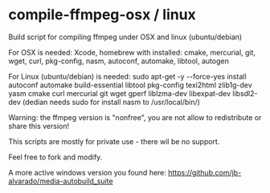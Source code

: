 # compile-ffmpeg-osx / linux
Build script for compiling ffmpeg under OSX and linux (ubuntu/debian)

For OSX is needed: Xcode, homebrew with installed: cmake, mercurial, git, wget, curl, pkg-config, nasm, autoconf, automake, libtool, autogen

For Linux (ubuntu/debian) is needed: sudo apt-get -y --force-yes install autoconf automake build-essential libtool pkg-config texi2html zlib1g-dev yasm cmake curl mercurial git wget gperf liblzma-dev libexpat-dev libsdl2-dev (dedian needs sudo for install nasm to /usr/local/bin/)

Warning: the ffmpeg version is "nonfree", you are not allow to redistribute or share this version!

This scripts are mostly for private use - there wil be no support.

Feel free to fork and modify.

A more active windows version you found here: https://github.com/jb-alvarado/media-autobuild_suite
